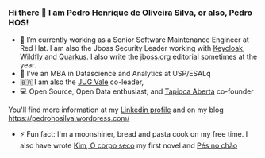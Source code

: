 ### Hi there 👋 I am Pedro Henrique de Oliveira Silva, or also, Pedro HOS!

- 🔭 I’m currently working as a Senior Software Maintenance Engineer at Red Hat. I am also the Jboss Security Leader working with [Keycloak](https://www.keycloak.org/), [Wildfly](https://www.wildfly.org/) and [Quarkus](https://quarkus.io/). I also write the [jboss.org](https://www.jboss.org/) editorial sometimes at the year. 
- 🌱 I've an MBA in Datascience and Analytics at USP/ESALq
- 🇧🇷 I am also the [JUG Vale](https://github.com/Jug-Vale) co-leader, 
- 💻 Open Source, Open Data enthusiast, and [Tapioca Aberta](https://github.com/TapiocaAberta/) co-founder 

You'll find more information at my [Linkedin profile](https://www.linkedin.com/in/pedrohosilva/) and on my blog https://pedrohosilva.wordpress.com/

- ⚡ Fun fact: I'm a moonshiner, bread and pasta cook on my free time. I also have wrote [Kim, O corpo seco](https://kotter.com.br/loja/kim-o-corpo-seco-pedro-hos/) my first novel and [Pés no chão](https://www.amazon.com.br/P%C3%A9s-no-ch%C3%A3o-Pedro-Hos-ebook/dp/B089M8PZB7) 

<!--
**pedro-hos/pedro-hos** is a ✨ _special_ ✨ repository because its `README.md` (this file) appears on your GitHub profile.

Here are some ideas to get you started:

- 🔭 I’m currently working on ...
- 🌱 I’m currently learning ...
- 👯 I’m looking to collaborate on ...
- 🤔 I’m looking for help with ...
- 💬 Ask me about ...
- 📫 How to reach me: ...
- 😄 Pronouns: ...
- ⚡ Fun fact: ...
-->

